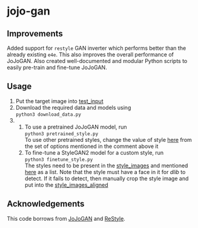 # jojo-gan

## Improvements

Added support for `restyle` GAN inverter which performs better than the already existing `e4e`. This also improves the overall performance of JoJoGAN. Also created well-documented and modular Python scripts to easily pre-train and fine-tune JoJoGAN. 

## Usage

1. Put the target image into <a href="test_input">test_input</a>
2. Download the required data and models using  
`python3 download_data.py`
3. 1. To use a pretrained JoJoGAN model, run    
`python3 pretrained_style.py`    
To use other pretrained styles, change the value of style <a href="https://github.com/007prateekd/jojo-gan/blob/c8d4bab4853355842f2259497d990c134a8befd4/pretrained_style.py#L105">here</a> from the set of options mentioned in the comment above it
   2. To fine-tune a StyleGAN2 model for a custom style, run    
`python3 finetune_style.py`   
The styles need to be present in the <a href="style_images">style_images</a> and mentioned <a href="https://github.com/007prateekd/jojo-gan/blob/c8d4bab4853355842f2259497d990c134a8befd4/finetune_style.py#L130">here</a> as a list. Note that the style must have a face in it for _dlib_ to detect. If it fails to detect, then manually crop the style image and put into the <a href="style_images_aligned">style_images_aligned</a>

## Acknowledgements
This code borrows from <a href="https://github.com/mchong6/JoJoGAN">JoJoGAN</a> and <a href="https://github.com/yuval-alaluf/restyle-encoder">ReStyle</a>.
